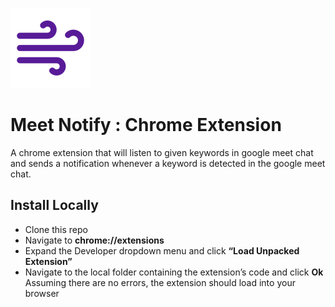 ![alt text](https://github.com/uttusharma/meet_notify/blob/master/icon-128x128.png?raw=true)
# Meet Notify : Chrome Extension

A chrome extension that will listen to given keywords in google meet chat and sends a notification whenever a keyword is detected in the google meet chat.

## Install Locally
 - Clone this repo 
 - Navigate to **chrome://extensions**
 - Expand the Developer dropdown menu and click **“Load Unpacked Extension”**
 - Navigate to the local folder containing the extension’s code and click **Ok** <br>
Assuming there are no errors, the extension should load into your browser
